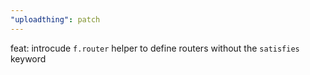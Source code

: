 ```yaml
---
"uploadthing": patch
---
```


feat: introcude `f.router` helper to define routers without the `satisfies` keyword
